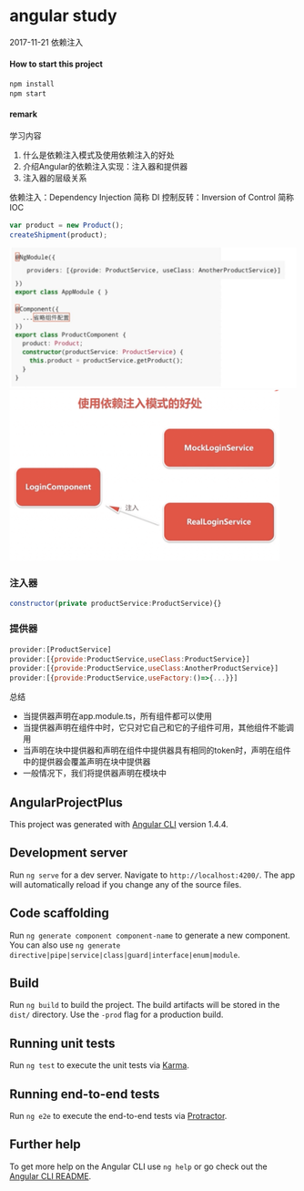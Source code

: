 # angular study

2017-11-21
 依赖注入

#### How to start this project
```javascript
npm install
npm start
``` 

#### remark
学习内容
1. 什么是依赖注入模式及使用依赖注入的好处
2. 介绍Angular的依赖注入实现：注入器和提供器
3. 注入器的层级关系

依赖注入：Dependency Injection 简称 DI
控制反转：Inversion of Control 简称 IOC


```javascript
var product = new Product();
createShipment(product);
```

<img src="./src/assets/img/inject.jpg"/>
<img src="./src/assets/img/benefit.png" height="300" alt="好处"/>

### 注入器
```javascript
constructor(private productService:ProductService){}
```
### 提供器
```javascript
provider:[ProductService]
provider:[{provide:ProductService,useClass:ProductService}]
provider:[{provide:ProductService,useClass:AnotherProductService}]
provider:[{provide:ProductService,useFactory:()=>{...}}]
```


总结
+ 当提供器声明在app.module.ts，所有组件都可以使用
+ 当提供器声明在组件中时，它只对它自己和它的子组件可用，其他组件不能调用
+ 当声明在块中提供器和声明在组件中提供器具有相同的token时，声明在组件中的提供器会覆盖声明在块中提供器
+ 一般情况下，我们将提供器声明在模块中

## AngularProjectPlus

This project was generated with [Angular CLI](https://github.com/angular/angular-cli) version 1.4.4.

## Development server

Run `ng serve` for a dev server. Navigate to `http://localhost:4200/`. The app will automatically reload if you change any of the source files.

## Code scaffolding

Run `ng generate component component-name` to generate a new component. You can also use `ng generate directive|pipe|service|class|guard|interface|enum|module`.

## Build

Run `ng build` to build the project. The build artifacts will be stored in the `dist/` directory. Use the `-prod` flag for a production build.

## Running unit tests

Run `ng test` to execute the unit tests via [Karma](https://karma-runner.github.io).

## Running end-to-end tests

Run `ng e2e` to execute the end-to-end tests via [Protractor](http://www.protractortest.org/).

## Further help

To get more help on the Angular CLI use `ng help` or go check out the [Angular CLI README](https://github.com/angular/angular-cli/blob/master/README.md).
